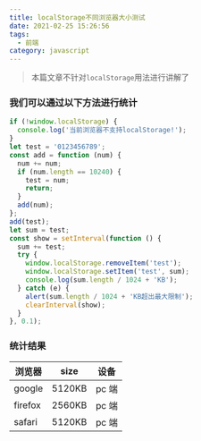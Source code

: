 ```yaml
---
title: localStorage不同浏览器大小测试
date: 2021-02-25 15:26:56
tags:
  - 前端
category: javascript
---
```


> 本篇文章不针对`localStorage`用法进行讲解了

### 我们可以通过以下方法进行统计

```javascript
if (!window.localStorage) {
  console.log('当前浏览器不支持localStorage!');
}
let test = '0123456789';
const add = function (num) {
  num += num;
  if (num.length == 10240) {
    test = num;
    return;
  }
  add(num);
};
add(test);
let sum = test;
const show = setInterval(function () {
  sum += test;
  try {
    window.localStorage.removeItem('test');
    window.localStorage.setItem('test', sum);
    console.log(sum.length / 1024 + 'KB');
  } catch (e) {
    alert(sum.length / 1024 + 'KB超出最大限制');
    clearInterval(show);
  }
}, 0.1);
```

### 统计结果

| 浏览器  | size | 设备  |
| ------- | ---- | ----- |
| google  | 5120KB   | pc 端 |
| firefox | 2560KB   | pc 端 |
| safari  | 5120KB   | pc 端 |
